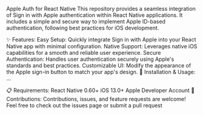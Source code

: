 Apple Auth for React Native
This repository provides a seamless integration of Sign in with Apple authentication within React Native applications. It includes a simple and secure way to implement Apple ID-based authentication, following best practices for iOS development.

✨ Features:
Easy Setup: Quickly integrate Sign in with Apple into your React Native app with minimal configuration.
Native Support: Leverages native iOS capabilities for a smooth and reliable user experience.
Secure Authentication: Handles user authentication securely using Apple's standards and best practices.
Customizable UI: Modify the appearance of the Apple sign-in button to match your app's design.
🚀 Installation & Usage:
...

📋 Requirements:
React Native 0.60+
iOS 13.0+
Apple Developer Account
🤝 Contributions:
Contributions, issues, and feature requests are welcome! Feel free to check out the issues page or submit a pull request
